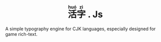 <h1 align="center">
  <ruby>活<rt>huó</rt>字<rt>zì</rt></ruby> . Js
</h1>
A simple typography engine for CJK languages, especially designed for game rich-text.
